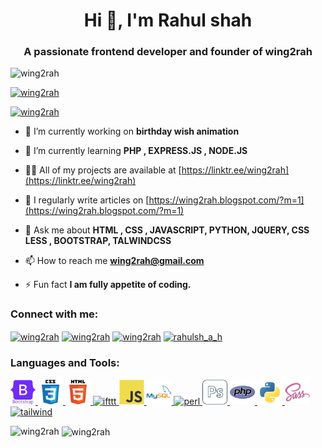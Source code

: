 <h1 align="center">Hi 👋, I'm Rahul shah</h1>
<h3 align="center">A passionate frontend developer and founder of wing2rah</h3>

<p align="left"> <img src="https://komarev.com/ghpvc/?username=wing2rah&label=Profile%20views&color=0e75b6&style=flat" alt="wing2rah" /> </p>

<p align="left"> <a href="https://github.com/ryo-ma/github-profile-trophy"><img src="https://github-profile-trophy.vercel.app/?username=wing2rah" alt="wing2rah" /></a> </p>

<p align="left"> <a href="https://twitter.com/wing2rah" target="blank"><img src="https://img.shields.io/twitter/follow/wing2rah?logo=twitter&style=for-the-badge" alt="wing2rah" /></a> </p>

- 🔭 I’m currently working on **birthday wish animation**

- 🌱 I’m currently learning **PHP , EXPRESS.JS , NODE.JS**

- 👨‍💻 All of my projects are available at [https://linktr.ee/wing2rah](https://linktr.ee/wing2rah)

- 📝 I regularly write articles on [https://wing2rah.blogspot.com/?m=1](https://wing2rah.blogspot.com/?m=1)

- 💬 Ask me about **HTML , CSS , JAVASCRIPT, PYTHON, JQUERY, CSS LESS , BOOTSTRAP, TALWINDCSS**

- 📫 How to reach me **wing2rah@gmail.com**

- ⚡ Fun fact **I am fully appetite of coding.**

<h3 align="left">Connect with me:</h3>
<p align="left">
<a href="https://twitter.com/wing2rah" target="blank"><img align="center" src="https://raw.githubusercontent.com/rahuldkjain/github-profile-readme-generator/master/src/images/icons/Social/twitter.svg" alt="wing2rah" height="30" width="40" /></a>
<a href="https://kaggle.com/wing2rah" target="blank"><img align="center" src="https://raw.githubusercontent.com/rahuldkjain/github-profile-readme-generator/master/src/images/icons/Social/kaggle.svg" alt="wing2rah" height="30" width="40" /></a>
<a href="https://fb.com/wing2rah" target="blank"><img align="center" src="https://raw.githubusercontent.com/rahuldkjain/github-profile-readme-generator/master/src/images/icons/Social/facebook.svg" alt="wing2rah" height="30" width="40" /></a>
<a href="https://instagram.com/rahulsh_a_h" target="blank"><img align="center" src="https://raw.githubusercontent.com/rahuldkjain/github-profile-readme-generator/master/src/images/icons/Social/instagram.svg" alt="rahulsh_a_h" height="30" width="40" /></a>
</p>

<h3 align="left">Languages and Tools:</h3>
<p align="left"> <a href="https://getbootstrap.com" target="_blank" rel="noreferrer"> <img src="https://raw.githubusercontent.com/devicons/devicon/master/icons/bootstrap/bootstrap-plain-wordmark.svg" alt="bootstrap" width="40" height="40"/> </a> <a href="https://www.w3schools.com/css/" target="_blank" rel="noreferrer"> <img src="https://raw.githubusercontent.com/devicons/devicon/master/icons/css3/css3-original-wordmark.svg" alt="css3" width="40" height="40"/> </a> <a href="https://www.w3.org/html/" target="_blank" rel="noreferrer"> <img src="https://raw.githubusercontent.com/devicons/devicon/master/icons/html5/html5-original-wordmark.svg" alt="html5" width="40" height="40"/> </a> <a href="https://ifttt.com/" target="_blank" rel="noreferrer"> <img src="https://www.vectorlogo.zone/logos/ifttt/ifttt-ar21.svg" alt="ifttt" width="40" height="40"/> </a> <a href="https://developer.mozilla.org/en-US/docs/Web/JavaScript" target="_blank" rel="noreferrer"> <img src="https://raw.githubusercontent.com/devicons/devicon/master/icons/javascript/javascript-original.svg" alt="javascript" width="40" height="40"/> </a> <a href="https://www.mysql.com/" target="_blank" rel="noreferrer"> <img src="https://raw.githubusercontent.com/devicons/devicon/master/icons/mysql/mysql-original-wordmark.svg" alt="mysql" width="40" height="40"/> </a> <a href="https://www.perl.org/" target="_blank" rel="noreferrer"> <img src="https://api.iconify.design/logos-perl.svg" alt="perl" width="40" height="40"/> </a> <a href="https://www.photoshop.com/en" target="_blank" rel="noreferrer"> <img src="https://raw.githubusercontent.com/devicons/devicon/master/icons/photoshop/photoshop-line.svg" alt="photoshop" width="40" height="40"/> </a> <a href="https://www.php.net" target="_blank" rel="noreferrer"> <img src="https://raw.githubusercontent.com/devicons/devicon/master/icons/php/php-original.svg" alt="php" width="40" height="40"/> </a> <a href="https://www.python.org" target="_blank" rel="noreferrer"> <img src="https://raw.githubusercontent.com/devicons/devicon/master/icons/python/python-original.svg" alt="python" width="40" height="40"/> </a> <a href="https://sass-lang.com" target="_blank" rel="noreferrer"> <img src="https://raw.githubusercontent.com/devicons/devicon/master/icons/sass/sass-original.svg" alt="sass" width="40" height="40"/> </a> <a href="https://tailwindcss.com/" target="_blank" rel="noreferrer"> <img src="https://www.vectorlogo.zone/logos/tailwindcss/tailwindcss-icon.svg" alt="tailwind" width="40" height="40"/> </a> </p>

<p><img align="left" src="https://github-readme-stats.vercel.app/api/top-langs?username=wing2rah&show_icons=true&locale=en&layout=compact" alt="wing2rah" /></p>

<p>&nbsp;<img align="center" src="https://github-readme-stats.vercel.app/api?username=wing2rah&show_icons=true&locale=en" alt="wing2rah" /></p>
